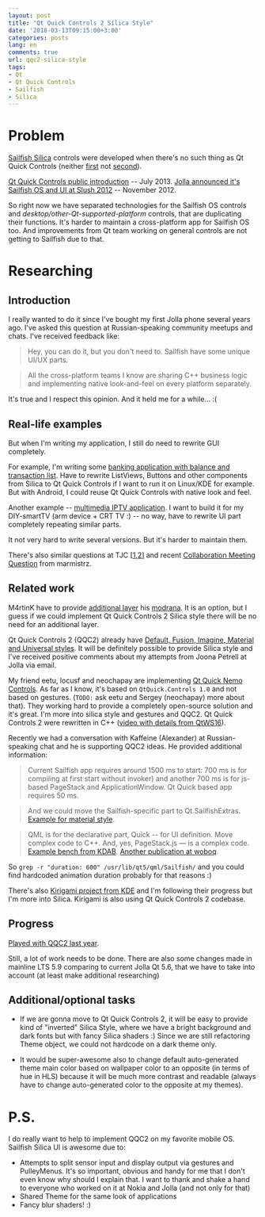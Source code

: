 ```yaml
---
layout: post
title: "Qt Quick Controls 2 Silica Style"
date: '2018-03-13T09:15:00+3:00'
categories: posts
lang: en
comments: true
url: qqc2-silica-style
tags:
- Qt
- Qt Quick Controls
- Sailfish
- Silica
---
```


# Problem

[Sailfish Silica](https://sailfishos.org/develop/docs/silica/) controls were developed when there's no such thing as Qt Quick Controls (neither [first](https://doc.qt.io/qt-5.10/qtquickcontrols-index.html) not [second](https://doc.qt.io/qt-5.10/qtquickcontrols2-index.html)).

[Qt Quick Controls public introduction](https://www.youtube.com/watch?v=_6_F6Kpjd-Q) -- July 2013.
[Jolla announced it's Sailfish OS and UI at Slush 2012](https://www.youtube.com/watch?v=bdLUJZR078k
) -- November 2012.

So right now we have separated technologies for the Sailfish OS controls and *desktop/other-Qt-supported-platform* controls,
that are duplicating their functions.
It's harder to maintain a cross-platform app for Sailfish OS too.
Аnd improvements from Qt team working on general controls are not getting to Sailfish due to that.

# Researching

## Introduction

I really wanted to do it since I've bought my first Jolla phone several years ago. I've asked this question at Russian-speaking community meetups and chats. I've received feedback like:

> Hey, you can do it, but you don't need to. Sailfish have some unique UI/UX parts.

> All the cross-platform teams I know are sharing C++ business logic and implementing native look-and-feel on every platform separately.

It's true and I respect this opinion. And it held me for a while... :(

## Real-life examples

But when I'm writing my application, I still do need to rewrite GUI completely.

For example, I'm writing some [banking application with balance and transaction list](https://github.com/a-andreyev/harbour-cosmonaut). Have to rewrite ListViews, Buttons and other components from Silica to Qt Quick Controls if I want to run it on Linux/KDE for example. But with Android, I could reuse Qt Quick Controls with native look and feel.

Another example -- [multimedia IPTV application](https://github.com/a-andreyev/harbour-chastv). I want to build it for my DIY-smartTV (arm device + CRT TV :) -- no way, have to rewrite UI part completely repeating similar parts.

It not very hard to write several versions. But it's harder to maintain them.

There's also similar questions at TJC [[1](https://together.jolla.com/question/71520/request-qtquick-controls/),[2](https://together.jolla.com/question/98438/develop-application-using-standard-qt-modules/)] and recent [Collaboration Meeting Question](http://merproject.org/meetings/mer-meeting/2018/mer-meeting.2018-03-08-09.03.log.html) from marmistrz.

## Related work

M4rtinK have to provide [additional layer](https://github.com/M4rtinK/universal-components) his [modrana](https://github.com/M4rtinK/modrana). It is an option, but I guess if we could implement Qt Quick Controls 2 Silica style there will be no need for an additional layer.

Qt Quick Controls 2 (QQC2) already have [Default, Fusion, Imagine, Material and Universal styles](https://doc.qt.io/qt-5.10/qtquickcontrols2-styles.html). It will be definitely possible to provide Silica style and I've received positive comments about my attempts from Joona Petrell at Jolla via email.

My friend eetu, locusf and neochapay are implementing [Qt Quick Nemo Controls](https://github.com/nemomobile/qtquickcontrols-nemo). As far as I know, it's based on `QtQuick.Controls 1.0` and not based on gestures. (`TODO:` ask eetu and Sergey (neochapay) more about that). They working hard to provide a completely open-source solution and it's great. I'm more into silica style and gestures and QQC2. Qt Quick Controls 2 were rewritten in C++ ([video with details from QtWS16](https://www.youtube.com/watch?v=WIRRoPxIerc)).

Recently we had a conversation with Kaffeine (Alexander) at Russian-speaking chat and he is supporting QQC2 ideas. He provided additional information:

> Current Sailfish app requires around 1500 ms to start: 700 ms is for compiling at first start without invoker) and another 700 ms is for js-based PageStack and ApplicationWindow. Qt Quick based app requires 50 ms.

> And we could move the Sailfish-specific part to Qt.SailfishExtras. [Example for material style](https://code.woboq.org/qt5/qtquickcontrols2/src/imports/controls/material/).

> QML is for the declarative part, Quick -- for UI definition. Move complex code to C++. And, yes, PageStack.js — is a complex code. [Example bench from KDAB](https://www.kdab.com/analyzing-performance-qtquick-applications/). [Another publication at woboq](https://woboq.com/blog/qml-vs-cpp-for-application-startup-time.html).

So `grep -r "duration: 600" /usr/lib/qt5/qml/Sailfish/` and you could find hardcoded animation duration probably for that reasons :)

There's also [Kirigami project from KDE](https://techbase.kde.org/Kirigami) and I'm following their progress but I'm more into Silica. Kirigami is also using Qt Quick Controls 2 codebase.

## Progress

[Played with QQC2 last year](https://www.youtube.com/watch?v=mWgjSnNZxK0).

Still, a lot of work needs to be done. There are also some changes made in mainline LTS 5.9 comparing to current Jolla Qt 5.6, that we have to take into account (at least make additional researching)


## Additional/optional tasks

+ If we are gonna move to Qt Quick Controls 2, it will be easy to provide kind of "inverted" Silica Style, where we have a bright background and dark fonts but with fancy Silica shaders :) Since we are still refactoring Theme object, we could not hardcode on a dark theme only.

+ It would be super-awesome also to change default auto-generated theme main color based on wallpaper color to an opposite (in terms of hue in HLS) because it will be much more contrast and readable (always have to change auto-generated color to the opposite at my themes).


# P.S.

I do really want to help to implement QQC2 on my favorite mobile OS. Sailfish Silica UI is awesome due to:
+ Attempts to split sensor input and display output via gestures and PulleyMenus. It's so important, obvious and handy for me that I don't even know why should I explain that. I want to thank and shake a hand to everyone who worked on it at Nokia and Jolla (and not only for that)
+ Shared Theme for the same look of applications
+ Fancy blur shaders! :)
